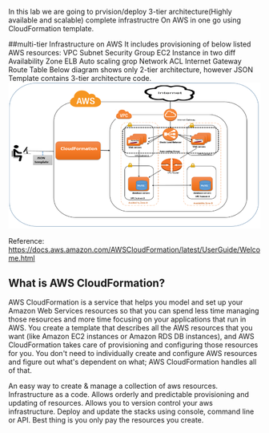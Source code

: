 In this lab we are going to prvision/deploy 3-tier architecture(Highly available and scalable) complete infrastructre On AWS in one go using CloudFormation template.

##multi-tier Infrastructure on AWS
It includes provisioning of below listed AWS resources:
VPC
Subnet
Security Group
EC2 Instance in two diff Availability Zone
ELB
Auto scaling grop
Network ACL
Internet Gateway
Route Table
Below diagram shows only 2-tier architecture, however JSON Template contains 3-tier architecture code. 
![iam](https://github.com/afaqueahmad/AWS_CloudFormation/blob/master/multi-tier.png)


Reference:
https://docs.aws.amazon.com/AWSCloudFormation/latest/UserGuide/Welcome.html

## What is AWS CloudFormation?

AWS CloudFormation is a service that helps you model and set up your Amazon Web Services resources so that you can spend less time managing those resources and more time focusing on your applications that run in AWS. You create a template that describes all the AWS resources that you want (like Amazon EC2 instances or Amazon RDS DB instances), and AWS CloudFormation takes care of provisioning and configuring those resources for you. You don't need to individually create and configure AWS resources and figure out what's dependent on what; AWS CloudFormation handles all of that.


An easy way to create & manage a collection of aws resources.
Infrastructure as a code.
Allows orderly and predictable provisioning and updating of resources.
Allows you to version control your aws infrastructure.
Deploy and update the stacks using console, command line or API.
Best thing is you only pay the resources you create.



